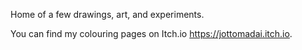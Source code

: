 Home of a few drawings, art, and experiments.

You can find my colouring pages on Itch.io https://jottomadai.itch.io.
